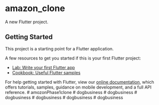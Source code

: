 # amazon_clone

A new Flutter project.

## Getting Started

This project is a starting point for a Flutter application.

A few resources to get you started if this is your first Flutter project:

- [Lab: Write your first Flutter app](https://flutter.dev/docs/get-started/codelab)
- [Cookbook: Useful Flutter samples](https://flutter.dev/docs/cookbook)

For help getting started with Flutter, view our
[online documentation](https://flutter.dev/docs), which offers tutorials,
samples, guidance on mobile development, and a full API reference.
#   a m o z o n P h a s e 1 c l o n e  
 #   d o g b u s i n e s s  
 #   d o g b u s i n e s s  
 #   d o g b u s i n e s s  
 #   d o g b u s i n e s s  
 #   d o g b u s i n e s s  
 #   d o g b u s i n e s s  
 
